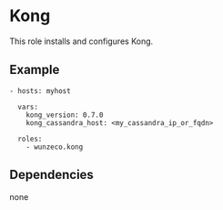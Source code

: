 Kong
=============

This role installs and configures Kong.


## Example

```
- hosts: myhost

  vars:
    kong_version: 0.7.0
	kong_cassandra_host: <my_cassandra_ip_or_fqdn>

  roles:
    - wunzeco.kong
```


## Dependencies

none
